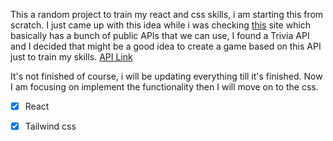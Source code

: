 This a random project to train my react and css skills, i am starting this from scratch. I just came up with this idea while i was checking [this](https://publicapis.dev) site which basically has a bunch of public APIs that we can use, I found a Trivia API and I decided that might be a good idea to create a game based on this API just to train my skills. [API Link](https://opentdb.com/api_config.php)

It's not finished of course, i will be updating everything till it's finished. Now I am focusing on implement the functionality then I will move on to the css.

- [x] React
- [x] Tailwind css


